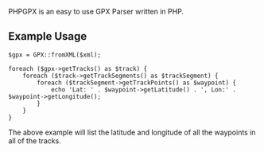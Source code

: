 PHPGPX is an easy to use GPX Parser written in PHP.

## Example Usage

    $gpx = GPX::fromXML($xml);

    foreach ($gpx->getTracks() as $track) {
        foreach ($track->getTrackSegments() as $trackSegment) {
            foreach ($trackSegment->getTrackPoints() as $waypoint) {
                echo 'Lat: ' . $waypoint->getLatitude() . ', Lon:' . $waypoint->getLongitude();
            }
        }
    }

The above example will list the latitude and longitude of all the waypoints in all of the tracks.